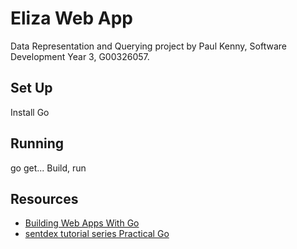 # Eliza Web App

Data Representation and Querying project by Paul Kenny, Software Development Year 3, G00326057.

## Set Up

Install Go

## Running

go get...
Build, run

## Resources

- [Building Web Apps With Go](https://www.gitbook.com/book/codegangsta/building-web-apps-with-go/details)
- [sentdex tutorial series Practical Go](https://www.youtube.com/channel/UCfzlCWGWYyIQ0aLC5w48gBQ)